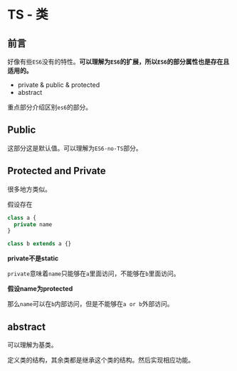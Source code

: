 # TS - 类

## 前言

好像有些`ES6`没有的特性。**可以理解为`ES6`的扩展，所以`ES6`的部分属性也是存在且适用的。**

* private & public & protected
* abstract

重点部分介绍区别`es6`的部分。

## Public

这部分这是默认值。可以理解为`ES6-no-TS`部分。

## Protected and Private

很多地方类似。

假设存在

```js
class a {
  private name
}

class b extends a {}
```

**private不是static**

`private`意味着`name`只能够在`a`里面访问，不能够在`b`里面访问。

**假设name为protected**

那么`name`可以在`b`内部访问，但是不能够在`a or b`外部访问。

## abstract

可以理解为基类。

定义类的结构，其余类都是继承这个类的结构。然后实现相应功能。
